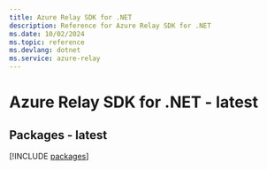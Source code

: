 ```yaml
---
title: Azure Relay SDK for .NET
description: Reference for Azure Relay SDK for .NET
ms.date: 10/02/2024
ms.topic: reference
ms.devlang: dotnet
ms.service: azure-relay
---
```

# Azure Relay SDK for .NET - latest
## Packages - latest
[!INCLUDE [packages](relay-index.md)]